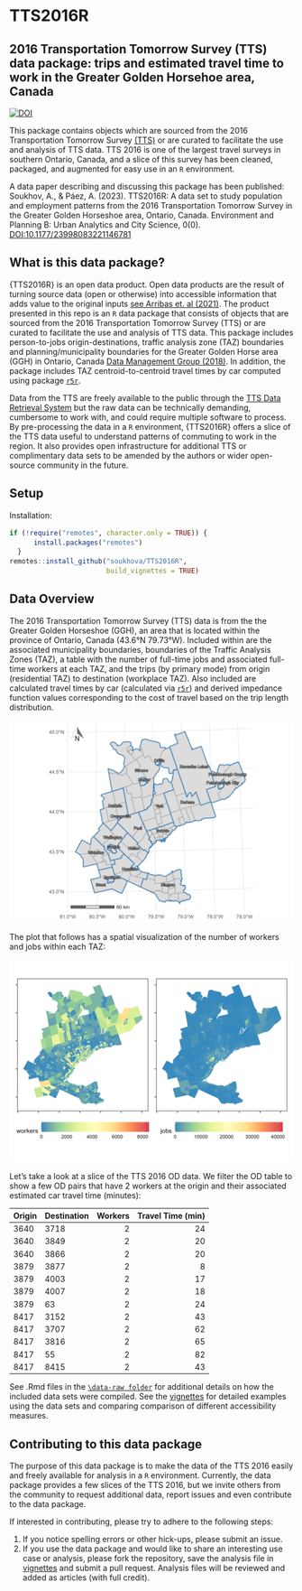 
<!-- README.md is generated from README.Rmd. Please edit that file -->

# TTS2016R

## 2016 Transportation Tomorrow Survey (TTS) data package: trips and estimated travel time to work in the Greater Golden Horsehoe area, Canada

[![DOI](https://zenodo.org/badge/465815515.svg)](https://zenodo.org/badge/latestdoi/465815515)

This package contains objects which are sourced from the 2016
Transportation Tomorrow Survey [(TTS)](http://dmg.utoronto.ca/drs) or
are curated to facilitate the use and analysis of TTS data. TTS 2016 is
one of the largest travel surveys in southern Ontario, Canada, and a
slice of this survey has been cleaned, packaged, and augmented for easy
use in an `R` environment.

A data paper describing and discussing this package has been published:
Soukhov, A., & Páez, A. (2023). TTS2016R: A data set to study population
and employment patterns from the 2016 Transportation Tomorrow Survey in
the Greater Golden Horseshoe area, Ontario, Canada. Environment and
Planning B: Urban Analytics and City Science, 0(0).
<DOI:10.1177/23998083221146781>

<!-- badges: start -->
<!-- badges: end -->

## What is this data package?

{TTS2016R} is an open data product. Open data products are the result of
turning source data (open or otherwise) into accessible information that
adds value to the original inputs [see Arribas et. al
(2021)](https://doi.org/10.1007/s10109-021-00363-5). The product
presented in this repo is an `R` data package that consists of objects
that are sourced from the 2016 Transportation Tomorrow Survey (TTS) or
are curated to facilitate the use and analysis of TTS data. This package
includes person-to-jobs origin-destinations, traffic analysis zone (TAZ)
boundaries and planning/municipality boundaries for the Greater Golden
Horse area (GGH) in Ontario, Canada [Data Management Group
(2018)](http://dmg.utoronto.ca/transportation-tomorrow-survey/tts-introduction).
In addition, the package includes TAZ centroid-to-centroid travel times
by car computed using package [`r5r`](https://github.com/ipeaGIT/r5r).

Data from the TTS are freely available to the public through the [TTS
Data Retrieval System](http://dmg.utoronto.ca/drs) but the raw data can
be technically demanding, cumbersome to work with, and could require
multiple software to process. By pre-processing the data in a `R`
environment, {TTS2016R} offers a slice of the TTS data useful to
understand patterns of commuting to work in the region. It also provides
open infrastructure for additional TTS or complimentary data sets to be
amended by the authors or wider open-source community in the future.

## Setup

Installation:

``` r
if (!require("remotes", character.only = TRUE)) {
      install.packages("remotes")
  }
remotes::install_github("soukhova/TTS2016R",
                        build_vignettes = TRUE)
```

## Data Overview

The 2016 Transportation Tomorrow Survey (TTS) data is from the the
Greater Golden Horseshoe (GGH), an area that is located within the
province of Ontario, Canada (43.6°N 79.73°W). Included within are the
associated municipality boundaries, boundaries of the Traffic Analysis
Zones (TAZ), a table with the number of full-time jobs and associated
full-time workers at each TAZ, and the trips (by primary mode) from
origin (residential TAZ) to destination (workplace TAZ). Also included
are calculated travel times by car (calculated via
[`r5r`](https://github.com/ipeaGIT/r5r)) and derived impedance function
values corresponding to the cost of travel based on the trip length
distribution.

<img src="man/figures/TTS16-survey-area.png"  />

The plot that follows has a spatial visualization of the number of
workers and jobs within each TAZ:

<img src="man/figures/tts-workers-jobs-plot.png"  />

Let’s take a look at a slice of the TTS 2016 OD data. We filter the OD
table to show a few OD pairs that have 2 workers at the origin and their
associated estimated car travel time (minutes):
<table>
<thead>
<tr>
<th style="text-align:left;">
Origin
</th>
<th style="text-align:left;">
Destination
</th>
<th style="text-align:right;">
Workers
</th>
<th style="text-align:right;">
Travel Time (min)
</th>
</tr>
</thead>
<tbody>
<tr>
<td style="text-align:left;">
3640
</td>
<td style="text-align:left;">
3718
</td>
<td style="text-align:right;">
2
</td>
<td style="text-align:right;">
24
</td>
</tr>
<tr>
<td style="text-align:left;">
3640
</td>
<td style="text-align:left;">
3849
</td>
<td style="text-align:right;">
2
</td>
<td style="text-align:right;">
20
</td>
</tr>
<tr>
<td style="text-align:left;">
3640
</td>
<td style="text-align:left;">
3866
</td>
<td style="text-align:right;">
2
</td>
<td style="text-align:right;">
20
</td>
</tr>
<tr>
<td style="text-align:left;">
3879
</td>
<td style="text-align:left;">
3877
</td>
<td style="text-align:right;">
2
</td>
<td style="text-align:right;">
8
</td>
</tr>
<tr>
<td style="text-align:left;">
3879
</td>
<td style="text-align:left;">
4003
</td>
<td style="text-align:right;">
2
</td>
<td style="text-align:right;">
17
</td>
</tr>
<tr>
<td style="text-align:left;">
3879
</td>
<td style="text-align:left;">
4007
</td>
<td style="text-align:right;">
2
</td>
<td style="text-align:right;">
18
</td>
</tr>
<tr>
<td style="text-align:left;">
3879
</td>
<td style="text-align:left;">
63
</td>
<td style="text-align:right;">
2
</td>
<td style="text-align:right;">
24
</td>
</tr>
<tr>
<td style="text-align:left;">
8417
</td>
<td style="text-align:left;">
3152
</td>
<td style="text-align:right;">
2
</td>
<td style="text-align:right;">
43
</td>
</tr>
<tr>
<td style="text-align:left;">
8417
</td>
<td style="text-align:left;">
3707
</td>
<td style="text-align:right;">
2
</td>
<td style="text-align:right;">
62
</td>
</tr>
<tr>
<td style="text-align:left;">
8417
</td>
<td style="text-align:left;">
3816
</td>
<td style="text-align:right;">
2
</td>
<td style="text-align:right;">
65
</td>
</tr>
<tr>
<td style="text-align:left;">
8417
</td>
<td style="text-align:left;">
55
</td>
<td style="text-align:right;">
2
</td>
<td style="text-align:right;">
82
</td>
</tr>
<tr>
<td style="text-align:left;">
8417
</td>
<td style="text-align:left;">
8415
</td>
<td style="text-align:right;">
2
</td>
<td style="text-align:right;">
43
</td>
</tr>
</tbody>
</table>

See .Rmd files in the
[`\data-raw folder`](https://github.com/soukhova/TTS2016R/tree/master/data-raw)
for additional details on how the included data sets were compiled. See
the [vignettes](https://soukhova.github.io/TTS2016R/index.html) for
detailed examples using the data sets and comparing comparison of
different accessibility measures.

## Contributing to this data package

The purpose of this data package is to make the data of the TTS 2016
easily and freely available for analysis in a `R` environment.
Currently, the data package provides a few slices of the TTS 2016, but
we invite others from the community to request additional data, report
issues and even contribute to the data package.

If interested in contributing, please try to adhere to the following
steps:

1.  If you notice spelling errors or other hick-ups, please submit an
    issue.
2.  If you use the data package and would like to share an interesting
    use case or analysis, please fork the repository, save the analysis
    file in
    [vignettes](https://github.com/soukhova/TTS2016R/tree/master/vignettes/articles)
    and submit a pull request. Analysis files will be reviewed and added
    as articles (with full credit).
